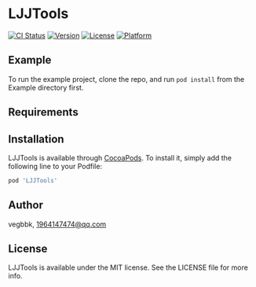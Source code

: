 # LJJTools

[![CI Status](https://img.shields.io/travis/vegbbk/LJJTools.svg?style=flat)](https://travis-ci.org/vegbbk/LJJTools)
[![Version](https://img.shields.io/cocoapods/v/LJJTools.svg?style=flat)](https://cocoapods.org/pods/LJJTools)
[![License](https://img.shields.io/cocoapods/l/LJJTools.svg?style=flat)](https://cocoapods.org/pods/LJJTools)
[![Platform](https://img.shields.io/cocoapods/p/LJJTools.svg?style=flat)](https://cocoapods.org/pods/LJJTools)

## Example

To run the example project, clone the repo, and run `pod install` from the Example directory first.

## Requirements

## Installation

LJJTools is available through [CocoaPods](https://cocoapods.org). To install
it, simply add the following line to your Podfile:

```ruby
pod 'LJJTools'
```

## Author

vegbbk, 1964147474@qq.com

## License

LJJTools is available under the MIT license. See the LICENSE file for more info.
